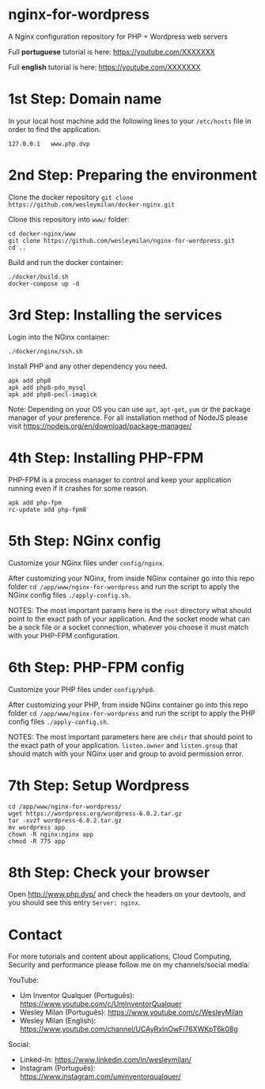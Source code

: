 # nginx-for-wordpress
A Nginx configuration repository for PHP + Wordpress web servers

Full **portuguese** tutorial is here: https://youtube.com/XXXXXXX

Full **english** tutorial is here: https://youtube.com/XXXXXXX

# 1st Step: Domain name
In your local host machine add the following lines to your `/etc/hosts` file in order to find the application.
```
127.0.0.1   www.php.dvp
```

# 2nd Step: Preparing the environment
Clone the docker repository `git clone https://github.com/wesleymilan/docker-nginx.git`

Clone this repository into `www/` folder:
```shell
cd docker-nginx/www
git clone https://github.com/wesleymilan/nginx-for-wordpress.git
cd ..
```

Build and run the docker container:
```shell
./docker/build.sh
docker-compose up -d
```

# 3rd Step: Installing the services

Login into the NGinx container:
```shell
./docker/nginx/ssh.sh
```

Install PHP and any other dependency you need.
```shell
apk add php8
apk add php8-pdo_mysql
apk add php8-pecl-imagick
```

Note: Depending on your OS you can use `apt`, `apt-get`, `yum` or the package manager of your preference. For all
installation method of NodeJS please visit https://nodejs.org/en/download/package-manager/

# 4th Step: Installing PHP-FPM

PHP-FPM is a process manager to control and keep your application running even if it crashes for some reason.

```shell
apk add php-fpm
rc-update add php-fpm8
```

# 5th Step: NGinx config

Customize your NGinx files under `config/nginx`.

After customizing your NGinx, from inside NGinx container go into this repo folder `cd /app/www/nginx-for-wordpress`
and run the script to apply the NGinx config files `./apply-config.sh`.

NOTES: The most important params here is the `root` directory what should point to the exact path of your application.
And the socket mode what can be a sock file or a socket connection, whatever you choose it must match with your PHP-FPM
configuration.

# 6th Step: PHP-FPM config

Customize your PHP files under `config/php8`.

After customizing your PHP, from inside NGinx container go into this repo folder `cd /app/www/nginx-for-wordpress`
and run the script to apply the PHP config files `./apply-config.sh`.

NOTES: The most important parameters here are `chdir` that should point to the exact path of your application.
`listen.owner` and `listen.group` that should match with your NGinx user and group to avoid permission error.

# 7th Step: Setup Wordpress
```
cd /app/www/nginx-for-wordpress/
wget https://wordpress.org/wordpress-6.0.2.tar.gz
tar -xvzf wordpress-6.0.2.tar.gz
mv wordpress app
chown -R nginx:nginx app
chmod -R 775 app
```

# 8th Step: Check your browser

Open http://www.php.dvp/ and check the headers on your devtools, and you should see this entry `Server: nginx`.


# Contact

For more tutorials and content about applications, Cloud Computing, Security and performance please follow me on my
channels/social media:

YouTube:
- Um Inventor Qualquer (Português): https://www.youtube.com/c/UmInventorQualquer
- Wesley Milan (Português): https://www.youtube.com/c/WesleyMilan
- Wesley Milan (English): https://www.youtube.com/channel/UCAyRxlnOwFi76XWKpT6k08g

Social:
- Linked-In: https://www.linkedin.com/in/wesleymilan/
- Instagram (Português): https://www.instagram.com/uminventorqualquer/
